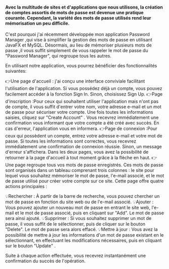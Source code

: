 #### Avec la multitude de sites et d'applications que nous utilisons, la création de comptes assortis de mots de passe est devenue une pratique courante. Cependant, la variété des mots de passe utilisés rend leur mémorisation un peu difficile.

C'est pourquoi j'ai récemment développée mon application Password Manager ,qui vise à simplifier la gestion des mots de passe en utilisant JavaFX et MySQL. Désormais, au lieu de mémoriser plusieurs mots de passe ,il vous suffit simplement de vous rappeler le mot de passe du "Password Manager", qui regroupe tous les autres.

En utilisant notre application, vous pourrez bénéficier des fonctionnalités suivantes:

👉Une page d'accueil : j'ai conçu une interface conviviale facilitant l'utilisation de l'application. Si vous possédez déjà un compte, vous pouvez facilement accéder à la fonction Sign In. Sinon, choisissez Sign Up.
👉Page d'inscription :Pour ceux qui souhaitent utiliser l'application mais n'ont pas de compte, il vous suffit d'entrer votre nom, votre adresse e-mail et un mot de passe pour sécuriser votre compte. Une fois toutes les informations saisies, cliquez sur "Create Account" . Vous recevrez immédiatement une confirmation vous informant que votre compte a été créé avec succès. En cas d'erreur, l'application vous en informera.
👉Page de connexion :Pour ceux qui possèdent un compte, entrez votre adresse e-mail et votre mot de passe. Si toutes les informations sont correctes, vous recevrez immédiatement une confirmation de connexion réussie. Sinon, un message d'erreur s'affichera.
Dans les deux pages, vous avez la possibilité de retourner à la page d'accueil à tout moment grâce à la flèche en haut.
👉Une page regroupe tous vos mots de passe enregistrés. Ces mots de passe sont organisés dans un tableau comprenant trois colonnes : le site pour lequel vous souhaitez mémoriser le mot de passe, l'e-mail associé, et le mot de passe utilisé pour créer votre compte sur ce site. 
Cette page offre quatre actions principales :

💡Rechercher : À partir de la barre de recherche, vous pouvez chercher un mot de passe en fonction du site web ou de l'e-mail associé.
💡Ajouter : Vous pouvez ajouter un nouveau mot de passe en entrant le site web, l'e-mail et le mot de passe associé, puis en cliquant sur "Add". Le mot de passe sera ainsi ajouté.
💡Supprimer : Si vous souhaitez supprimer un mot de passe, il vous suffit de le sélectionner, puis de cliquer sur le bouton "Delete". Le mot de passe sera alors effacé.
💡Mettre à jour : Vous avez la possibilité de mettre à jour les informations d'un mot de passe existant en le sélectionnant, en effectuant les modifications nécessaires, puis en cliquant sur le bouton "Update" .

Suite à chaque action effectuée, vous recevrez instantanément une confirmation du succès de l'opération.
